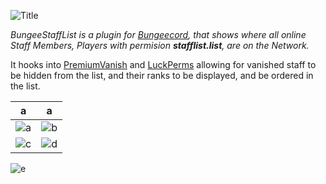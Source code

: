![Title](https://i.imgur.com/DRKmBIa.png)

*BungeeStaffList is a plugin for [Bungeecord](https://www.spigotmc.org/wiki/bungeecord/), that shows where all online Staff Members, Players with permision __stafflist.list__, are on the Network.*

It hooks into [PremiumVanish](https://www.spigotmc.org/resources/14404/) and [LuckPerms](https://luckperms.net/) allowing for vanished staff to be hidden from the list, and their ranks to be displayed, and be ordered in the list.

a       |  a 
------------ | -------------
![a](https://i.imgur.com/UQkU0f3.png) | ![b](https://i.imgur.com/wJLRvYQ.png)
![c](https://i.imgur.com/tJMntU5.png) | ![d](https://i.imgur.com/v4Q3AFv.png)
![e](https://i.imgur.com/FrMpYAh.png)
